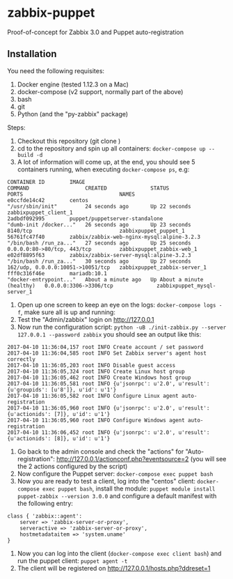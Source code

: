 # zabbix-puppet

Proof-of-concept for Zabbix 3.0 and Puppet auto-registration

## Installation

You need the following requisites:

1. Docker engine (tested 1.12.3 on a Mac)
1. docker-compose (v2 support, normally part of the above)
1. bash
1. git
1. Python (and the "py-zabbix" package)

Steps:

1. Checkout this repository (git clone <GIT URL>)
1. cd to the repository and spin up all containers: `docker-compose up --build -d`
1. A lot of information will come up, at the end, you should see 5 containers running,
when executing `docker-compose ps`, e.g:

```
CONTAINER ID        IMAGE                                        COMMAND                  CREATED              STATUS                        PORTS                               NAMES
e0ccfde14c42        centos                                       "/usr/sbin/init"         24 seconds ago       Up 22 seconds                                                     zabbixpuppet_client_1
2adbdf092995        puppet/puppetserver-standalone               "dumb-init /docker..."   26 seconds ago       Up 23 seconds                 8140/tcp                            zabbixpuppet_puppet_1
56761fc47f40        zabbix/zabbix-web-nginx-mysql:alpine-3.2.3   "/bin/bash /run_za..."   27 seconds ago       Up 25 seconds                 0.0.0.0:80->80/tcp, 443/tcp         zabbixpuppet_zabbix-web_1
e02df8895f63        zabbix/zabbix-server-mysql:alpine-3.2.3      "/bin/bash /run_za..."   30 seconds ago       Up 27 seconds                 162/udp, 0.0.0.0:10051->10051/tcp   zabbixpuppet_zabbix-server_1
fff0c316f46e        mariadb:10.1                                 "docker-entrypoint..."   About a minute ago   Up About a minute (healthy)   0.0.0.0:3306->3306/tcp              zabbixpuppet_mysql-server_1
```
1. Open up one screen to keep an eye on the logs: `docker-compose logs -f`, make sure all is up and running:
1. Test the "Admin/zabbix" login on http://127.0.0.1
1. Now run the configuration script: `python -uB ./init-zabbix.py --server 127.0.0.1 --password zabbix` you should see an output like this:
```
2017-04-10 11:36:04,157 root INFO Create account / set password
2017-04-10 11:36:04,585 root INFO Set Zabbix server's agent host correctly
2017-04-10 11:36:05,203 root INFO Disable guest access
2017-04-10 11:36:05,324 root INFO Create Linux host group
2017-04-10 11:36:05,462 root INFO Create Windows host group
2017-04-10 11:36:05,581 root INFO {u'jsonrpc': u'2.0', u'result': {u'groupids': [u'8']}, u'id': u'1'}
2017-04-10 11:36:05,582 root INFO Configure Linux agent auto-registration
2017-04-10 11:36:05,960 root INFO {u'jsonrpc': u'2.0', u'result': {u'actionids': [7]}, u'id': u'1'}
2017-04-10 11:36:05,960 root INFO Configure Windows agent auto-registration
2017-04-10 11:36:06,452 root INFO {u'jsonrpc': u'2.0', u'result': {u'actionids': [8]}, u'id': u'1'}
```
1. Go back to the admin console and check the "actions" for "Auto-registration": http://127.0.0.1/actionconf.php?eventsource=2 (you will see the 2 actions configured by the script)
1. Now configure the Puppet server: `docker-compose exec puppet bash`
1. Now you are ready to test a client, log into the "centos" client: `docker-compose exec puppet bash`, install the module: `puppet module install puppet-zabbix --version 3.0.0` and configure a default manifest with the following entry:
```
class { 'zabbix::agent':
    server => 'zabbix-server-or-proxy',
    serveractive => 'zabbix-server-or-proxy',
    hostmetadataitem => 'system.uname'
}
```
1. Now you can log into the client (`docker-compose exec client bash`) and run the puppet client: `puppet agent -t`
1. The client will be registered on http://127.0.0.1/hosts.php?ddreset=1

